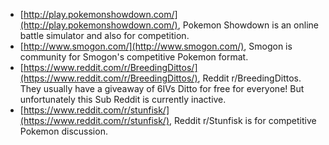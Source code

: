 * [http://play.pokemonshowdown.com/](http://play.pokemonshowdown.com/), Pokemon Showdown is an online battle simulator and also for competition.
* [http://www.smogon.com/](http://www.smogon.com/), Smogon is community for Smogon's competitive Pokemon format.
* [https://www.reddit.com/r/BreedingDittos/](https://www.reddit.com/r/BreedingDittos/), Reddit r/BreedingDittos. They usually have a giveaway of 6IVs Ditto for free for everyone! But unfortunately this Sub Reddit is currently inactive.
* [https://www.reddit.com/r/stunfisk/](https://www.reddit.com/r/stunfisk/), Reddit r/Stunfisk is for competitive Pokemon discussion.